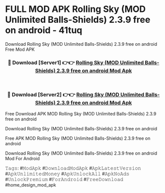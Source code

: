 # FULL MOD APK Rolling Sky (MOD Unlimited Balls-Shields) 2.3.9 free on android - 41tuq
Download Rolling Sky (MOD Unlimited Balls-Shields) 2.3.9 free on android Free Mod APK

<div align="center">
<h3>🔴 Download [Server1] 👉👉 <a href="https://apk-comot.site?title=Rolling_Sky_(MOD_Unlimited_Balls-Shields)_2.3.9_free_on_android">Rolling Sky (MOD Unlimited Balls-Shields) 2.3.9 free on android Mod Apk</a></h3><br>

<h3>🔴 Download [Server2] 👉👉 <a href="https://apk-comot.site?title=Rolling_Sky_(MOD_Unlimited_Balls-Shields)_2.3.9_free_on_android">Rolling Sky (MOD Unlimited Balls-Shields) 2.3.9 free on android Mod Apk</a></h3>
</div>


Free Download APK MOD Rolling Sky (MOD Unlimited Balls-Shields) 2.3.9 free on android

Download Rolling Sky (MOD Unlimited Balls-Shields) 2.3.9 free on android 

Free APK MOD Rolling Sky (MOD Unlimited Balls-Shields) 2.3.9 free on android 

Download Rolling Sky (MOD Unlimited Balls-Shields) 2.3.9 free on android Mod For Android

𝚃𝚊𝚐𝚜: #𝙼𝚘𝚍𝙰𝚙𝚔 #𝙳𝚘𝚠𝚗𝚕𝚘𝚊𝚍𝙼𝚘𝚍𝙰𝚙𝚔 #𝙰𝚙𝚔𝙻𝚊𝚝𝚎𝚜𝚝𝚅𝚎𝚛𝚜𝚒𝚘𝚗 #𝙰𝚙𝚔𝚄𝚗𝚕𝚒𝚖𝚒𝚝𝚎𝚍𝙼𝚘𝚗𝚎𝚢 #𝙰𝚙𝚔𝚄𝚗𝚕𝚘𝚌𝚔𝙰𝚕𝚕 #𝙰𝚙𝚔𝙽𝚘𝙰𝚍𝚜 #𝚄𝚗𝚕𝚘𝚌𝚔𝙿𝚛𝚎𝚖𝚒𝚞𝚖 #𝙵𝚘𝚛𝙰𝚗𝚍𝚛𝚘𝚒𝚍 #𝙵𝚛𝚎𝚎𝙳𝚘𝚠𝚗𝚕𝚘𝚊𝚍 #home_design_mod_apk